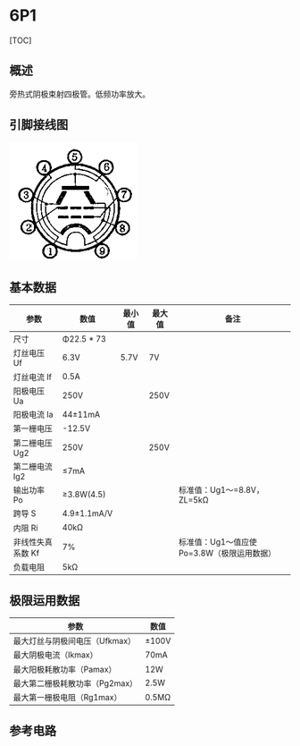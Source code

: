 # 6P1

[TOC]

## 概述

旁热式阴极束射四极管。低频功率放大。

## 引脚接线图

![](../../../../Image/6/6p1.png)



## 基本数据

| 参数           | 数值          | 最小值       | 最大值       | 备注      |
|----------------|---------------|---------------|---------------|---------------|
| 尺寸		 | Φ22.5 * 73    |     |     |     |
| 灯丝电压 Uf   | 6.3V          | 5.7V      | 7V        |           |
| 灯丝电流 If   | 0.5A          |           |           |           |
| 阳极电压 Ua    | 250V          |           | 250V      |           |
| 阳极电流 Ia    | 44±11mA    |     |     |      |
| 第一栅电压     | -12.5V        |          |          |          |
| 第二栅电压 Ug2 | 250V          |           | 250V      |           |
| 第二栅电流 Ig2 | ≤7mA       |        |        |         |
| 输出功率 Po    | ≥3.8W(4.5)  |   |   | 标准值：Ug1～=8.8V，ZL=5kΩ |
| 跨导 S         | 4.9±1.1mA/V |  |  |  |
| 内阻 Ri        | 40kΩ          |           |           |           |
| 非线性失真系数 Kf | 7%            |             |             | 标准值：Ug1～值应使Po=3.8W（极限运用数据） |
| 负载电阻       | 5kΩ           |            |            |            |

## 极限运用数据

| 参数                           | 数值  |
| ------------------------------ | ----- |
| 最大灯丝与阴极间电压（Ufkmax） | ±100V |
| 最大阴极电流（Ikmax）          | 70mA  |
| 最大阳极耗散功率（Pamax）      | 12Ｗ  |
| 最大第二栅极耗散功率（Pg2max） | 2.5W  |
| 最大第一栅极电阻（Rg1max）     | 0.5MΩ |

## 参考电路

